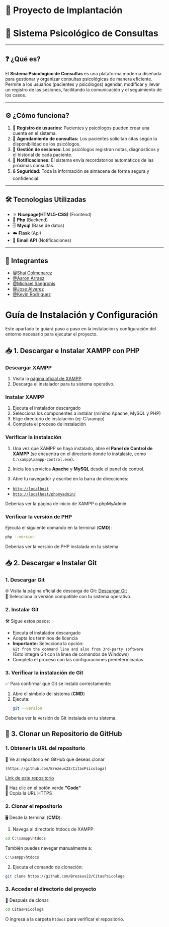 # 💼 Proyecto de Implantación

# 🧠 Sistema Psicológico de Consultas

---

## ❓ ¿Qué es?

El **Sistema Psicológico de Consultas** es una plataforma moderna diseñada para gestionar y organizar consultas psicológicas de manera eficiente. Permite a los usuarios (pacientes y psicólogos) agendar, modificar y llevar un registro de las sesiones, facilitando la comunicación y el seguimiento de los casos.

---

## ⚙️ ¿Cómo funciona?

1. 👤 **Registro de usuarios:** Pacientes y psicólogos pueden crear una cuenta en el sistema.
2. 📅 **Agendamiento de consultas:** Los pacientes solicitan citas según la disponibilidad de los psicólogos.
3. 📝 **Gestión de sesiones:** Los psicólogos registran notas, diagnósticos y el historial de cada paciente.
4. 🔔 **Notificaciones:** El sistema envía recordatorios automáticos de las próximas consultas.
5. 🔒 **Seguridad:** Toda la información se almacena de forma segura y confidencial.

---

## 🛠️ Tecnologías Utilizadas

- ⚛️ **Nicepage(HTML5-CSS)** (Frontend)
- 🐍 **Php** (Backend)
- 🗄️ **Mysql** (Base de datos)
- ☁️ **Flask** (Api)
- 📧 **Email API** (Notificaciones)

---

## 👥 Integrantes

- [@Shai Colmenarez](https://github.com/Shairacc)
- [@Aaron Arraez](https://github.com/Brezeus22)
- [@Michael Sangronis](https://github.com/05Michael03)
- [@Jose Alvarez](https://github.com/alejoprograming26)
- [@Kevin Rodriguez](https://github.com/kevinwar)

# Guía de Instalación y Configuración

Este apartado te guiará paso a paso en la instalación y configuración del entorno necesario para ejecutar el proyecto.

## 📥 1. Descargar e Instalar XAMPP con PHP

### Descargar XAMPP

1. Visita la [página oficial de XAMPP](https://www.apachefriends.org/es/index.html).
2. Descarga el instalador para tu sistema operativo.

### Instalar XAMPP

1. Ejecuta el instalador descargado
2. Selecciona los componentes a instalar (mínimo Apache, MySQL y PHP)
3. Elige directorio de instalación (ej: C:\xampp)
4. Completa el proceso de instalación

### Verificar la instalación

1. Una vez que XAMPP se haya instalado, abre el **Panel de Control de XAMPP** (se encuentra en el directorio donde lo instalaste, como `C:\xampp\xampp-control.exe`).

2. Inicia los servicios **Apache** y **MySQL** desde el panel de control.

3. Abre tu navegador y escribe en la barra de direcciones:

- [`http://localhost`](http://localhost)
- [`http://localhost/phpmyadmin/`](http://localhost/phpmyadmin/)

Deberías ver la página de inicio de XAMPP o phpMyAdmin.

### Verificar la versión de PHP

Ejecuta el siguiente comando en la terminal (**CMD**):

```sh
php --version
```

Deberías ver la versión de PHP instalada en tu sistema.

## 📥 2. Descargar e Instalar Git

### 1. Descargar Git

🌐 Visita la página oficial de descarga de Git: [Descargar Git](https://git-scm.com/downloads)  
🔻 Selecciona la versión compatible con tu sistema operativo.

### 2. Instalar Git

🛠️ Sigue estos pasos:

- Ejecuta el instalador descargado
- Acepta los términos de licencia
- **Importante:** Selecciona la opción:  
  `Git from the command line and also from 3rd-party software`  
  (Esto integra Git con la línea de comandos de Windows)
- Completa el proceso con las configuraciones predeterminadas

### 3. Verificar la instalación de Git

✅ Para confirmar que Git se instaló correctamente:

1. Abre el símbolo del sistema (**CMD**)
2. Ejecuta:
   ```sh
   git --version
   ```

Deberías ver la versión de Git instalada en tu sistema.

## 🐙 3. Clonar un Repositorio de GitHub

### 1. Obtener la URL del repositorio

🔹 Ve al repositorio en GitHub que deseas clonar

```plaintext
(https://github.com/Brezeus22/CitasPsicologa)
```

[Link de este repositorio](https://github.com/Brezeus22/CitasPsicologa)

🔹 Haz clic en el botón verde **"Code"**  
🔹 Copia la URL HTTPS

### 2. Clonar el repositorio

🖥️ Desde la terminal (**CMD**):

1. Navega al directorio htdocs de XAMPP:

```sh
cd C:\xampp\htdocs
```

También puedes navegar manualmente a:

```sh
C:\xampp\htdocs
```

2. Ejecuta el comando de clonación:

```sh
git clone https://github.com/Brezeus22/CitasPsicologa
```

### 3. Acceder al directorio del proyecto

📂 Después de clonar:

```sh
cd CitasPsicologa
```

O ingresa a la carpeta `htdocs` para verificar el repositorio.
